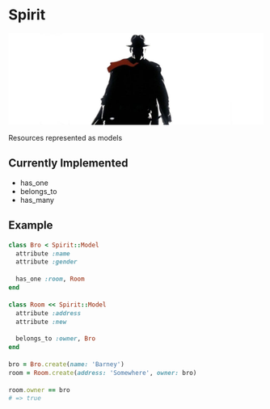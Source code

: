 # Spirit

![Spirit](https://github.com/elcuervo/spirit/raw/master/docs/img/spirit.jpg)

Resources represented as models

## Currently Implemented

* has_one
* belongs_to
* has_many

## Example

```ruby
class Bro < Spirit::Model
  attribute :name
  attribute :gender

  has_one :room, Room
end

class Room << Spirit::Model
  attribute :address
  attribute :new

  belongs_to :owner, Bro
end

bro = Bro.create(name: 'Barney')
room = Room.create(address: 'Somewhere', owner: bro)

room.owner == bro
# => true
```
